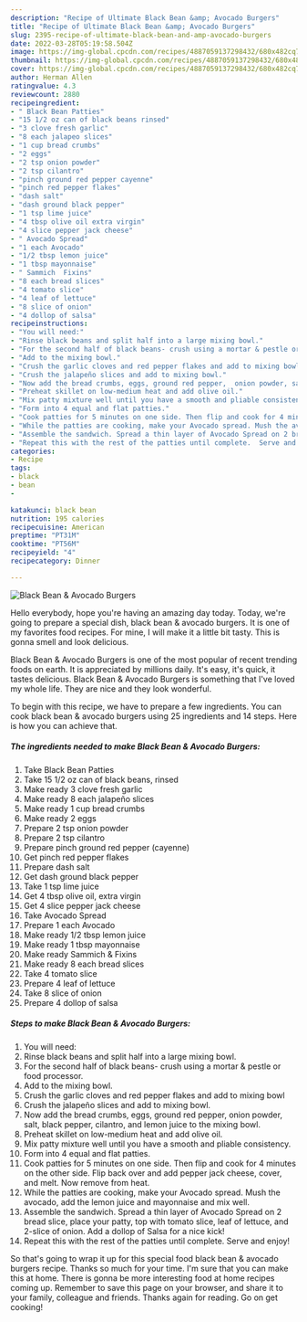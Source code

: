 ```yaml
---
description: "Recipe of Ultimate Black Bean &amp; Avocado Burgers"
title: "Recipe of Ultimate Black Bean &amp; Avocado Burgers"
slug: 2395-recipe-of-ultimate-black-bean-and-amp-avocado-burgers
date: 2022-03-28T05:19:58.504Z
image: https://img-global.cpcdn.com/recipes/4887059137298432/680x482cq70/black-bean-avocado-burgers-recipe-main-photo.jpg
thumbnail: https://img-global.cpcdn.com/recipes/4887059137298432/680x482cq70/black-bean-avocado-burgers-recipe-main-photo.jpg
cover: https://img-global.cpcdn.com/recipes/4887059137298432/680x482cq70/black-bean-avocado-burgers-recipe-main-photo.jpg
author: Herman Allen
ratingvalue: 4.3
reviewcount: 2880
recipeingredient:
- " Black Bean Patties"
- "15 1/2 oz can of black beans rinsed"
- "3 clove fresh garlic"
- "8 each jalapeo slices"
- "1 cup bread crumbs"
- "2 eggs"
- "2 tsp onion powder"
- "2 tsp cilantro"
- "pinch ground red pepper cayenne"
- "pinch red pepper flakes"
- "dash salt"
- "dash ground black pepper"
- "1 tsp lime juice"
- "4 tbsp olive oil extra virgin"
- "4 slice pepper jack cheese"
- " Avocado Spread"
- "1 each Avocado"
- "1/2 tbsp lemon juice"
- "1 tbsp mayonnaise"
- " Sammich  Fixins"
- "8 each bread slices"
- "4 tomato slice"
- "4 leaf of lettuce"
- "8 slice of onion"
- "4 dollop of salsa"
recipeinstructions:
- "You will need:"
- "Rinse black beans and split half into a large mixing bowl."
- "For the second half of black beans- crush using a mortar & pestle or food processor."
- "Add to the mixing bowl."
- "Crush the garlic cloves and red pepper flakes and add to mixing bowl"
- "Crush the jalapeño slices and add to mixing bowl."
- "Now add the bread crumbs, eggs, ground red pepper,  onion powder, salt, black pepper, cilantro, and lemon juice to the mixing bowl."
- "Preheat skillet on low-medium heat and add olive oil."
- "Mix patty mixture well until you have a smooth and pliable consistency."
- "Form into 4 equal and flat patties."
- "Cook patties for 5 minutes on one side. Then flip and cook for 4 minutes on the other side. Flip back over and add pepper jack cheese, cover, and melt.  Now remove from heat."
- "While the patties are cooking, make your Avocado spread. Mush the avocado, add the lemon juice and mayonnaise and mix well."
- "Assemble the sandwich. Spread a thin layer of Avocado Spread on 2 bread slice,  place your patty, top with tomato slice, leaf of lettuce,  and 2-slice of onion. Add a dollop of Salsa for a nice kick!"
- "Repeat this with the rest of the patties until complete.  Serve and enjoy!"
categories:
- Recipe
tags:
- black
- bean
- 

katakunci: black bean  
nutrition: 195 calories
recipecuisine: American
preptime: "PT31M"
cooktime: "PT56M"
recipeyield: "4"
recipecategory: Dinner

---
```



![Black Bean & Avocado Burgers](https://img-global.cpcdn.com/recipes/4887059137298432/680x482cq70/black-bean-avocado-burgers-recipe-main-photo.jpg)

Hello everybody, hope you're having an amazing day today. Today, we're going to prepare a special dish, black bean & avocado burgers. It is one of my favorites food recipes. For mine, I will make it a little bit tasty. This is gonna smell and look delicious.

Black Bean & Avocado Burgers is one of the most popular of recent trending foods on earth. It is appreciated by millions daily. It's easy, it's quick, it tastes delicious. Black Bean & Avocado Burgers is something that I've loved my whole life. They are nice and they look wonderful.




To begin with this recipe, we have to prepare a few ingredients. You can cook black bean & avocado burgers using 25 ingredients and 14 steps. Here is how you can achieve that.

<!--inarticleads1-->

##### The ingredients needed to make Black Bean & Avocado Burgers:

1. Take  Black Bean Patties
1. Take 15 1/2 oz can of black beans, rinsed
1. Make ready 3 clove fresh garlic
1. Make ready 8 each jalapeño slices
1. Make ready 1 cup bread crumbs
1. Make ready 2 eggs
1. Prepare 2 tsp onion powder
1. Prepare 2 tsp cilantro
1. Prepare pinch ground red pepper (cayenne)
1. Get pinch red pepper flakes
1. Prepare dash salt
1. Get dash ground black pepper
1. Take 1 tsp lime juice
1. Get 4 tbsp olive oil, extra virgin
1. Get 4 slice pepper jack cheese
1. Take  Avocado Spread
1. Prepare 1 each Avocado
1. Make ready 1/2 tbsp lemon juice
1. Make ready 1 tbsp mayonnaise
1. Make ready  Sammich & Fixins
1. Make ready 8 each bread slices
1. Take 4 tomato slice
1. Prepare 4 leaf of lettuce
1. Take 8 slice of onion
1. Prepare 4 dollop of salsa




<!--inarticleads2-->

##### Steps to make Black Bean & Avocado Burgers:

1. You will need:
1. Rinse black beans and split half into a large mixing bowl.
1. For the second half of black beans- crush using a mortar & pestle or food processor.
1. Add to the mixing bowl.
1. Crush the garlic cloves and red pepper flakes and add to mixing bowl
1. Crush the jalapeño slices and add to mixing bowl.
1. Now add the bread crumbs, eggs, ground red pepper,  onion powder, salt, black pepper, cilantro, and lemon juice to the mixing bowl.
1. Preheat skillet on low-medium heat and add olive oil.
1. Mix patty mixture well until you have a smooth and pliable consistency.
1. Form into 4 equal and flat patties.
1. Cook patties for 5 minutes on one side. Then flip and cook for 4 minutes on the other side. Flip back over and add pepper jack cheese, cover, and melt.  Now remove from heat.
1. While the patties are cooking, make your Avocado spread. Mush the avocado, add the lemon juice and mayonnaise and mix well.
1. Assemble the sandwich. Spread a thin layer of Avocado Spread on 2 bread slice,  place your patty, top with tomato slice, leaf of lettuce,  and 2-slice of onion. Add a dollop of Salsa for a nice kick!
1. Repeat this with the rest of the patties until complete.  Serve and enjoy!




So that's going to wrap it up for this special food black bean & avocado burgers recipe. Thanks so much for your time. I'm sure that you can make this at home. There is gonna be more interesting food at home recipes coming up. Remember to save this page on your browser, and share it to your family, colleague and friends. Thanks again for reading. Go on get cooking!

